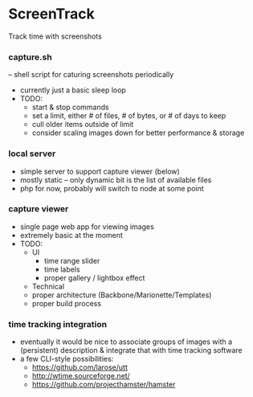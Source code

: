 # ScreenTrack
Track time with screenshots

### capture.sh 

 – shell script for caturing screenshots periodically
 - currently just a basic sleep loop
 - TODO:
	- start & stop commands
	- set a limit, either # of files, # of bytes, or # of days to keep
	- cull older items outside of limit
	- consider scaling images down for better performance & storage

### local server 

 - simple server to support capture viewer (below)
 - mostly static – only dynamic bit is the list of available files
 - php for now, probably will switch to node at some point

### capture viewer

 - single page web app for viewing images
 - extremely basic at the moment
 - TODO:
 	- UI
	 	- time range slider
	 	- time labels
	 	- proper gallery / lightbox effect
	- Technical
 	- proper architecture (Backbone/Marionette/Templates)
 	- proper build process

 ### time tracking integration

  - eventually it would be nice to associate groups of images with a (persistent) description & integrate that with time tracking software
  - a few CLI-style possibilities:
 	- https://github.com/larose/utt
 	- http://wtime.sourceforge.net/
 	- https://github.com/projecthamster/hamster
